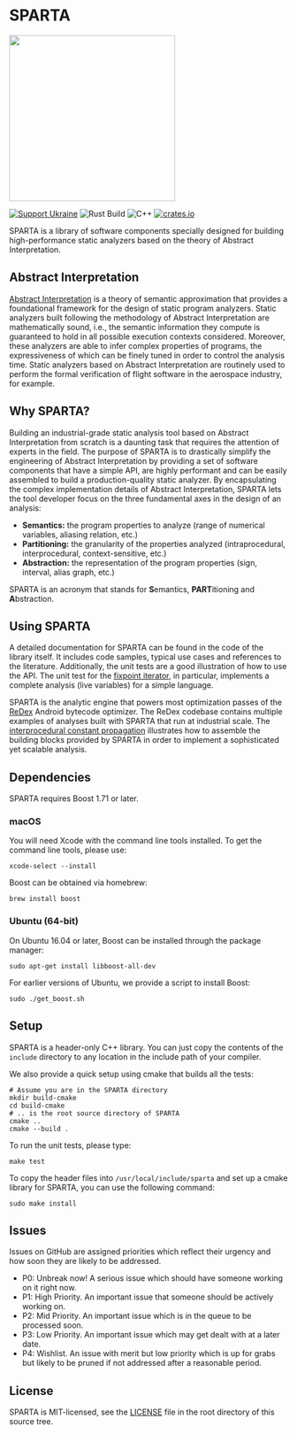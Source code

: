 # SPARTA

<img src="SPARTA.png" width="300" height="300"/> 

[![Support Ukraine](https://img.shields.io/badge/Support-Ukraine-FFD500?style=flat&labelColor=005BBB)](https://opensource.fb.com/support-ukraine)
![Rust Build](https://github.com/facebook/SPARTA/actions/workflows/rust.yml/badge.svg)
![C++](https://github.com/facebook/SPARTA/actions/workflows/cmake.yml/badge.svg)
[![crates.io](https://img.shields.io/crates/v/sparta.svg)](https://crates.io/crates/sparta)

SPARTA is a library of software components specially designed for building high-performance static analyzers based on the theory of Abstract Interpretation.

## Abstract Interpretation

[Abstract Interpretation](https://en.wikipedia.org/wiki/Abstract_interpretation) is a theory of semantic approximation that provides a foundational framework for the design of static program analyzers. Static analyzers built following the methodology of Abstract Interpretation are mathematically sound, i.e., the semantic information they compute is guaranteed to hold in all possible execution contexts considered. Moreover, these analyzers are able to infer complex properties of programs, the expressiveness of which can be finely tuned in order to control the analysis time. Static analyzers based on Abstract Interpretation are routinely used to perform the formal verification of flight software in the aerospace industry, for example.

## Why SPARTA?

Building an industrial-grade static analysis tool based on Abstract Interpretation from scratch is a daunting task that requires the attention of experts in the field. The purpose of SPARTA is to drastically simplify the engineering of Abstract Interpretation by providing a set of software components that have a simple API, are highly performant and can be easily assembled to build a production-quality static analyzer. By encapsulating the complex implementation details of Abstract Interpretation, SPARTA lets the tool developer focus on the three fundamental axes in the design of an analysis:

* **Semantics:** the program properties to analyze (range of numerical variables, aliasing relation, etc.)
* **Partitioning:** the granularity of the properties analyzed (intraprocedural, interprocedural, context-sensitive, etc.)
* **Abstraction:** the representation of the program properties (sign, interval, alias graph, etc.)

SPARTA is an acronym that stands for **S**emantics, **PART**itioning and **A**bstraction.

## Using SPARTA

A detailed documentation for SPARTA can be found in the code of the library itself. It includes code samples, typical use cases and references to the literature. Additionally, the unit tests are a good illustration of how to use the API. The unit test for the [fixpoint iterator](test/MonotonicFixpointIteratorTest.cpp), in particular, implements a complete analysis (live variables) for a simple language.

SPARTA is the analytic engine that powers most optimization passes of the [ReDex](https://github.com/facebook/redex) Android bytecode optimizer. The ReDex codebase contains multiple examples of analyses built with SPARTA that run at industrial scale. The [interprocedural constant propagation](https://github.com/facebook/redex/tree/master/service/constant-propagation) illustrates how to assemble the building blocks provided by SPARTA in order to implement a sophisticated yet scalable analysis.

## Dependencies

SPARTA requires Boost 1.71 or later.

### macOS

You will need Xcode with the command line tools installed. To get the command line tools, please use:

```
xcode-select --install
```

Boost can be obtained via homebrew:

```
brew install boost
```

### Ubuntu (64-bit)

On Ubuntu 16.04 or later, Boost can be installed through the package manager:

```
sudo apt-get install libboost-all-dev
```

For earlier versions of Ubuntu, we provide a script to install Boost:

```
sudo ./get_boost.sh
```

## Setup

SPARTA is a header-only C++ library. You can just copy the contents of the `include` directory to any location in the include path of your compiler.

We also provide a quick setup using cmake that builds all the tests:

```
# Assume you are in the SPARTA directory
mkdir build-cmake
cd build-cmake
# .. is the root source directory of SPARTA
cmake ..
cmake --build .
```

To run the unit tests, please type:

```
make test
```

To copy the header files into `/usr/local/include/sparta` and set up a cmake library for SPARTA, you can use the following command:

```
sudo make install
```


## Issues


Issues on GitHub are assigned priorities which reflect their urgency and how soon they are likely to be addressed.

* P0: Unbreak now! A serious issue which should have someone working on it right now.
* P1: High Priority. An important issue that someone should be actively working on.
* P2: Mid Priority. An important issue which is in the queue to be processed soon.
* P3: Low Priority. An important issue which may get dealt with at a later date.
* P4: Wishlist. An issue with merit but low priority which is up for grabs but likely to be pruned if not addressed after a reasonable period.

## License

SPARTA is MIT-licensed, see the [LICENSE](LICENSE) file in the root directory of this source tree.

